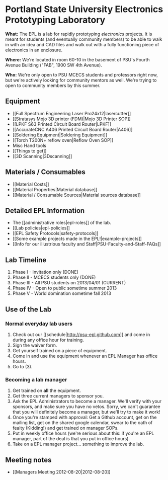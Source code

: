 # Portland State University Electronics Prototyping Laboratory

**What:** The EPL is a lab for rapidly prototyping *electronics* projects. It is meant for students (and eventually community members) to be able to walk in with an idea and CAD files and walk out with a fully functioning piece of electronics in an enclosure.

**Where:** We're located in room 60-10 in the basement of PSU's Fourth Avenue Building ("FAB", 1900 SW 4th Avenue).

**Who:** We're only open to PSU MCECS students and professors right now, but we're actively looking for community mentors as well. We're trying to open to community members by this summer.

## Equipment

- [[Full Spectrum Engineering Laser Pro24x12|lasercutter]]
- [[Stratasys Mojo 3D printer (FDM)|Mojo 3D Printer SOP]]
- [[LPKF S63 Printed Circuit Board Router|LPKF]]
- [[AccurateCNC A406 Printed Circuit Board Router|A406]]
- [[Soldering Equipment|Soldering Equipment]]
- [[Torch T200N+ reflow oven|Reflow Oven SOP]]
- Misc Hand tools
- [[Things to get]]
- [[3D Scanning|3Dscanning]]

## Materials / Consumables

- [[Material Costs]]
- [[Material Properties|Material database]]
- [[Material / Consumable Sources|Material sources database]]

## Detailed EPL Information

- The [[administrative roles|epl-roles]] of the lab.
- [[Lab policies|epl-policies]]
- [[EPL Safety Protocols|safety-protocols]]
- [[Some example projects made in the EPL!|example-projects]]
- [[Info for our illustrious faculty and Staff|PSU-Faculty-and-Staff-FAQs]]

## Lab Timeline

1. Phase I -   Invitation only (DONE)
1. Phase II -  MCECS students only (DONE)
1. Phase III - All PSU students on 2013/04/01 (CURRENT)
1. Phase IV -  Open to public sometime summer 2013
1. Phase V -   World domination sometime fall 2013

## Use of the Lab

### Normal everyday lab users

1. Check out our [[schedule|http://psu-epl.github.com]] and come in during any office hour for training.
1. Sign the waiver form.
1. Get yourself trained on a piece of equipment.
1. Come in and use the equipment whenever an EPL Manager has office hours.
1. Go to (3).

### Becoming a lab manager

1. Get trained on **all** the equipment.
1. Get three current managers to sponsor you.
1. Ask the EPL Administrators to become a manager. We'll verify with your sponsors, and make sure you have no vetos. Sorry, we can't guarantee that you will definitely become a manager, but we'll try to make it work!
1. Once you're stamped with approval: Get a Github account, get on the mailing list, get on the shared google calendar, swear to the oath of fealty (Kidding!) and get trained on manager SOPs.
1. Put in weekly office hours (we're serious about this: if you're an EPL manager, part of the deal is that you put in office hours).
1. Take on a EPL manager project... something to improve the lab.

## Meeting notes

- [[Managers Meeting 2012-08-20|2012-08-20]]
